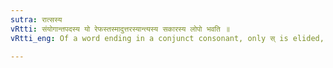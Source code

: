 ```yaml
---
sutra: रात्सस्य
vRtti: संयोगान्तपदस्य यो रेफस्तस्मादुत्तरस्यान्त्यस्य सकारस्य लोपो भवति ॥
vRtti_eng: Of a word ending in a conjunct consonant, only स् is elided, if it comes after र; (but any other consonant coming after र is not elided).

---
```

